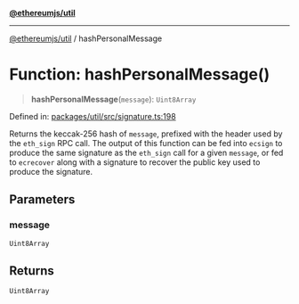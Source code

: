 [**@ethereumjs/util**](../README.md)

***

[@ethereumjs/util](../README.md) / hashPersonalMessage

# Function: hashPersonalMessage()

> **hashPersonalMessage**(`message`): `Uint8Array`

Defined in: [packages/util/src/signature.ts:198](https://github.com/ethereumjs/ethereumjs-monorepo/blob/master/packages/util/src/signature.ts#L198)

Returns the keccak-256 hash of `message`, prefixed with the header used by the `eth_sign` RPC call.
The output of this function can be fed into `ecsign` to produce the same signature as the `eth_sign`
call for a given `message`, or fed to `ecrecover` along with a signature to recover the public key
used to produce the signature.

## Parameters

### message

`Uint8Array`

## Returns

`Uint8Array`
